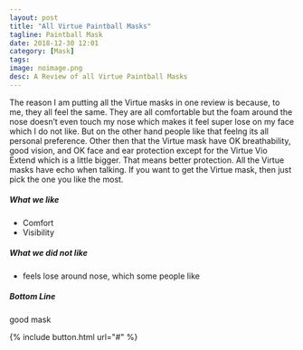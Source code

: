 ```yaml
---
layout: post
title: "All Virtue Paintball Masks"
tagline: Paintball Mask
date: 2018-12-30 12:01
category: [Mask]
tags:
image: noimage.png
desc: A Review of all Virtue Paintball Masks
---
```


The reason I am putting all the Virtue masks in one review is because, to me, they all feel the same. They are all comfortable but the foam around the nose doesn’t even touch my nose which makes it feel super lose on my face which I do not like. But on the other hand people like that feelng its all personal preference. Other then that the Virtue mask have OK breathability, good vision, and OK face and ear protection except for the Virtue Vio Extend which is a little bigger. That means better protection. All the Virtue masks have echo when talking. If you want to get the Virtue mask, then just pick the one you like the most. 

##### What we like

* Comfort
* Visibility
 
##### What we did not like

* feels lose around nose, which some people like  

##### Bottom Line

good mask


{% include button.html url="#" %}

[aws]: # "Link to product at Amazon"
